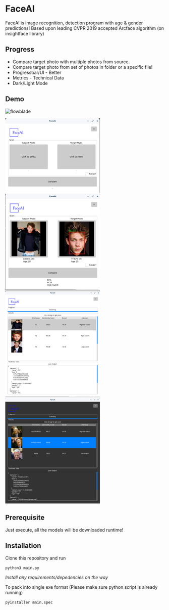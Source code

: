 # FaceAI
FaceAI is image recognition, detection program with age & gender predictions! Based upon leading CVPR 2019 accepted Arcface algorithm (on insightface library)

## Progress
- Compare target photo with multiple photos from source.
- Compare target photo from set of photos in folder or a specific file!
- Progressbar/UI - Better
- Metrics - Technical Data
- Dark/Light Mode

## Demo
![flowblade](https://user-images.githubusercontent.com/31770598/215880508-03a72c52-c40d-46c5-894d-d701b8d64d3a.gif)

<img src="demo/01.png" width="300"/>
<img src="demo/02.png" width="300"/>
<img src="demo/03.png" width="300"/>
<img src="demo/04.png" width="300"/>

## Prerequisite
Just execute, all the models will be downloaded runtime!

## Installation
Clone this repository and run

```
python3 main.py
```
_Install any requirements/depedencies on the way_

To pack into single exe format (Please make sure python script is already running)
```
pyinstaller main.spec
```
